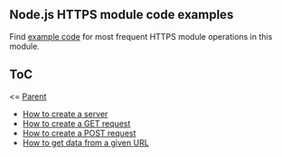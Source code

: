 ## Node.js HTTPS module code examples

Find [example code](./code) for most frequent HTTPS module operations in this module.

## ToC

<= [Parent](../Readme.md)
- [How to create a server](./code/create-server.js)
- [How to create a GET request](./code/get-request.js)
- [How to create a POST request](./code/post-request.js)
- [How to get data from a given URL](./code/url-request.js)